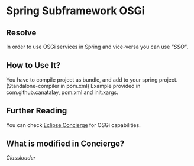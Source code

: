 # Spring Subframework OSGi

## Resolve
In order to use OSGi services in Spring and vice-versa you can use *"SSO"*.

## How to Use It?
You have to compile project as bundle, and add to your spring project. (Standalone-compiler in pom.xml)
Example provided in com.github.canatalay, pom.xml and init.xargs.

## Further Reading
You can check [Eclipse Concierge]("https://www.eclipse.org/concierge/documentation.php") for OSGi capabilities.

## What is modified in Concierge?
*Classloader*